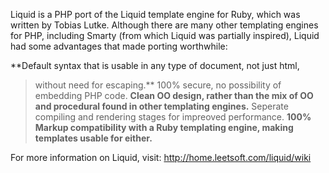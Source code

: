 Liquid is a PHP port of the Liquid template engine for Ruby, which was
written by Tobias Lutke. Although there are many other templating engines
for PHP, including Smarty (from which Liquid was partially inspired), Liquid
had some advantages that made porting worthwhile:

**Default syntax that is usable in any type of document, not just html,
> without need for escaping.** 100% secure, no possibility of embedding PHP code.
**Clean OO design, rather than the mix of OO and procedural found
> in other templating engines.** Seperate compiling and rendering stages for impreoved performance.
**100% Markup compatibility with a Ruby templating engine, making templates
> usable for either.**

For more information on Liquid, visit: http://home.leetsoft.com/liquid/wiki



